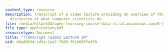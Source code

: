 ```yaml
---
content_type: resource
description: Transcript of a video lecture providing an overview of the course and
  discussion of what computer scientists do.
file: /media/https%3A/open-learning-course-data-rc.s3.amazonaws.com/6-00-introduction-to-computer-science-and-programming-fall-2008/40ed863dcd3a1ea77980f610065fe970_6-00F08-L24.pdf
file_type: application/pdf
resourcetype: Document
title: "Transcript \u2013 Lecture 24"
uid: 40ed863d-cd3a-1ea7-7980-f610065fe970
---
```

